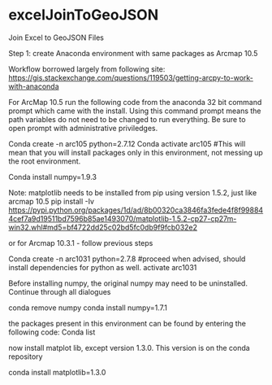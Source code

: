 # excelJoinToGeoJSON
Join Excel to GeoJSON Files

Step 1: create Anaconda environment with same packages as Arcmap 10.5

Workflow borrowed largely from following site:
https://gis.stackexchange.com/questions/119503/getting-arcpy-to-work-with-anaconda

For ArcMap 10.5 run the following code from the anaconda 32 bit command prompt which came with the install. Using this command prompt means the path variables do not need to be changed to run everything. Be sure to open prompt with administrative priviledges.

Conda create -n arc105 python=2.7.12
Conda activate arc105 #This will mean that you will install packages only in this environment, not messing up the root environment.

Conda install numpy=1.9.3

Note: matplotlib needs to be installed from pip using version 1.5.2, just like arcmap 10.5
pip install -Iv https://pypi.python.org/packages/1d/ad/8b00320ca3846fa3fede4f8f998844cef7a9d19511bd7596b85ae1493070/matplotlib-1.5.2-cp27-cp27m-win32.whl#md5=bf4722dd25c02bd5fc0db9f9fcb032e2

or for Arcmap 10.3.1 - follow previous steps

Conda create -n arc1031 python=2.7.8 #proceed when advised, should install dependencies for python as well.
activate arc1031

Before installing numpy, the original numpy may need to be uninstalled. Continue through all dialogues

conda remove numpy
conda install numpy=1.7.1

the packages present in this environment can be found by entering the following code:
Conda list

now install matplot lib, except version 1.3.0. This version is on the conda repository

conda install matplotlib=1.3.0

